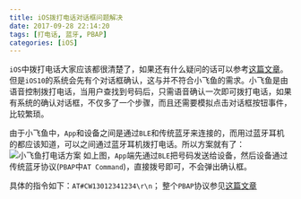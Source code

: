 ```yaml
---
title: iOS拨打电话对话框问题解决
date: 2017-09-28 22:14:20
tags: [打电话, 蓝牙, PBAP]
categories: [iOS]
---
```


`iOS`中拨打电话大家应该都很清楚了，如果还有什么疑问的话可以参考[这篇文章](https://historyzhang.github.io/2014/09/05/iOS%E6%8B%A8%E6%89%93%E7%94%B5%E8%AF%9D/)。但是`iOS10`的系统会先有个对话框确认，这与并不符合小飞鱼的需求。小飞鱼是由语音控制拨打电话，当用户查找到号码后，只需语音确认一次即可拨打电话，如果有系统的确认对话框，不仅多了一个步骤，而且还需要模拟点击对话框按钮事件，比较繁琐。
<!--more-->
由于小飞鱼中，`App`和设备之间是通过`BLE`和传统蓝牙来连接的，而用过蓝牙耳机的都应该知道，可以之间通过蓝牙耳机拨打电话。所以方案就有了：
![小飞鱼打电话方案](http://upload-images.jianshu.io/upload_images/606479-40f070fe687c0735.png?imageMogr2/auto-orient/strip%7CimageView2/2/w/1240)
如上图，`App`端先通过`BLE`把号码发送给设备，然后设备通过传统蓝牙协议(`PBAP`中`AT Command`)，直接拨号即可，不会弹出确认框。

具体的指令如下：`AT#CW13012341234\r\n`；
整个`PBAP`协议参见[这篇文章](http://file.yizimg.com/440517/2015090120595853.pdf)
